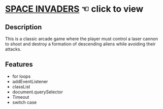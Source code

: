 # [SPACE INVADERS](https://guavalines.github.io/Space_Invaders/) ☜ click to view

## Description
This is a classic arcade game where the player must control a laser cannon to shoot and destroy a formation of descending aliens while avoiding their attacks.

## Features
- for loops
- addEventListener
- classList
- document.querySelector
- Timeout
- switch case
